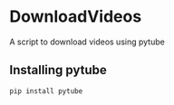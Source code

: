 # DownloadVideos
A script to download videos using pytube

## Installing pytube
```pip install pytube```
